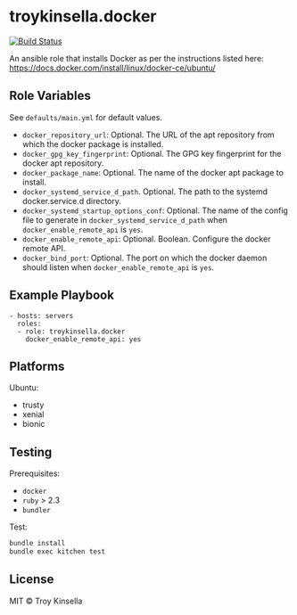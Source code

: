 # troykinsella.docker

[![Build Status][travis-image]][travis-url]

An ansible role that installs Docker as per the instructions listed here:
https://docs.docker.com/install/linux/docker-ce/ubuntu/

## Role Variables

See `defaults/main.yml` for default values.

* `docker_repository_url`: Optional. The URL of the apt repository from which 
  the docker package is installed.
* `docker_gpg_key_fingerprint`: Optional. The GPG key fingerprint for the docker 
  apt repository.
* `docker_package_name`: Optional. The name of the docker apt package to install.
* `docker_systemd_service_d_path`. Optional. The path to the systemd docker.service.d directory.
* `docker_systemd_startup_options_conf`: Optional. The name of the
  config file to generate in `docker_systemd_service_d_path` when 
  `docker_enable_remote_api` is `yes`.
* `docker_enable_remote_api`: Optional. Boolean. Configure the docker remote API. 
* `docker_bind_port`: Optional. The port on which the docker daemon should listen when 
  `docker_enable_remote_api` is `yes`.

## Example Playbook

    - hosts: servers
      roles:
      - role: troykinsella.docker
        docker_enable_remote_api: yes

## Platforms

Ubuntu:

* trusty
* xenial
* bionic

## Testing

Prerequisites:
* `docker`
* `ruby` > 2.3
* `bundler`

Test:

```bash
bundle install
bundle exec kitchen test
```

## License

MIT © Troy Kinsella

[travis-image]: https://travis-ci.org/troykinsella/ansible-docker.svg?branch=master
[travis-url]: https://travis-ci.org/troykinsella/ansible-docker
